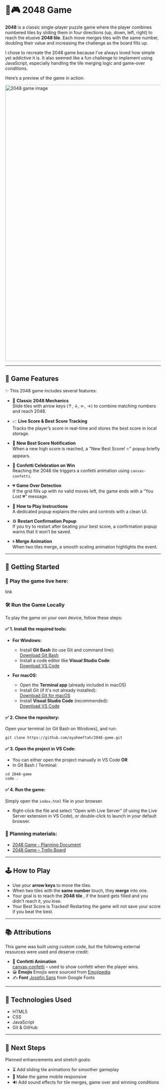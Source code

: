 # 🔢🎮 2048 Game

**2048** is a classic single-player puzzle game where the player combines numbered tiles by sliding them in four directions (up, down, left, right) to reach the elusive **2048 tile**. Each move merges tiles with the same number, doubling their value and increasing the challenge as the board fills up.

I chose to recreate the 2048 game because I’ve always loved how simple yet addictive it is. It also seemed like a fun challenge to implement using JavaScript, especially handling the tile merging logic and game-over conditions.

Here’s a preview of the game in action:

<img width="1227" height="892" alt="2048 game image" src="https://github.com/user-attachments/assets/81366923-68b0-4eea-a0ff-9d8431ba6b8f" />

---
## 📌 Game Features

✨ This 2048 game includes several features:

- 🎯 **Classic 2048 Mechanics**  
  Slide tiles with arrow keys (↑, ↓, ←, →) to combine matching numbers and reach 2048.

- 📈 **Live Score & Best Score Tracking**  
  Tracks the player’s score in real-time and stores the best score in local storage.

- 🌟 **New Best Score Notification**  
  When a new high score is reached, a "New Best Score! ⭐" popup briefly appears.

- 🎉 **Confetti Celebration on Win**  
  Reaching the 2048 tile triggers a confetti animation using `canvas-confetti`.

- 💔 **Game Over Detection**  
  If the grid fills up with no valid moves left, the game ends with a “You Lost 💔” message.

- 📖 **How to Play Instructions**  
  A dedicated popup explains the rules and controls with a clean UI.

- ♻️ **Restart Confirmation Popup**  
  If you try to restart after beating your best score, a confirmation popup warns that it won’t be saved.
  
- 🌀 **Merge Animation**  
  When two tiles merge, a smooth scaling animation highlights the event.

---

## 🚀 Getting Started

### 🔗 **Play the game live here:** 
link


### 🛠️ Run the Game Locally

To play the game on your own device, follow these steps:

#### ✅ 1. Install the required tools:

- **For Windows:**
  - Install **Git Bash** (to use Git and command line):  
    [Download Git Bash](https://git-scm.com/download/win)
  - Install a code editor like **Visual Studio Code**:  
    [Download VS Code](https://code.visualstudio.com/)

- **For macOS:**
  - Open the **Terminal app** (already included in macOS)
  - Install Git (if it's not already installed):  
    [Download Git for macOS](https://git-scm.com/download/mac)
  - Install **Visual Studio Code** (recommended):  
    [Download VS Code](https://code.visualstudio.com/)

#### ✅ 2. Clone the repository:

Open your terminal (or Git Bash on Windows), and run:

```
git clone https://github.com/ayahmeftah/2048-game.git
```

#### ✅ 3. Open the project in VS Code:

- You can either open the project manually in VS Code
  **OR**
- In Git Bash / Terminal:
```
cd 2048-game
code .
```

#### ✅ 4. Run the game:
Simply open the ```index.html``` file in your browser.
- Right-click the file and select “Open with Live Server” (if using the Live Server extension in VS Code), or double-click to launch in your default browser.

### 📝 Planning materials:
- [2048 Game - Planning Document](https://docs.google.com/document/d/1MtmlmT9vYn7UBWe6s-BphcRmLJ9Xalv5t8NkNGkvDYg/edit?usp=sharing)
- [2048 Game – Trello Board](https://trello.com/b/chdpWe0g/2048-game)

---

## 🕹️ How to Play
- Use your **arrow keys** to move the tiles.
- When two tiles with the **same number** touch, they **merge** into one.
- Your goal is to reach the **2048 tile** , if the board gets filled and you didn't reach it, you lose.
- Your Best Score is Tracked! Restarting the game will not save your score if you beat the best.

---

## 📚 Attributions

This game was built using custom code, but the following external resources were used and deserve credit:

- 🎉 **Confetti Animation**  
  [canvas-confetti](https://www.npmjs.com/package/canvas-confetti) – used to show confetti when the player wins.  
- 😀 **Emojis**
  Emojis were sourced from [Emojipedia](https://emojipedia.org/)
- ✍️ **Font**
  [Josefin Sans](https://fonts.google.com/specimen/Josefin+Sans) from Google Fonts

---

## 🧠 Technologies Used
- HTML5
- CSS
- JavaScript
- Git & GitHub

---

## 🔮 Next Steps
Planned enhancements and stretch goals:
- ⏳ Add sliding tile animations for smoother gameplay
- 📱 Make the game mobile responsive
- 🔊 Add sound effects for tile merges, game over and winning conditions

